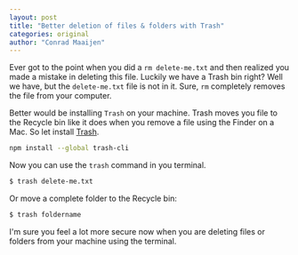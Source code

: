 ```yaml
---
layout: post
title: "Better deletion of files & folders with Trash"
categories: original
author: "Conrad Maaijen"
---
```


Ever got to the point when you did a `rm delete-me.txt` and then realized you made a mistake in deleting this file.
Luckily we have a Trash bin right? Well we have, but the `delete-me.txt` file is not in it. Sure, `rm` completely removes the file from your computer.

<!--more-->

Better would be installing `Trash` on your machine. Trash moves you file to the Recycle bin like it does when you remove a file using the Finder on a Mac. So let install [Trash](https://github.com/sindresorhus/trash).

```bash
npm install --global trash-cli
```

Now you can use the `trash` command in you terminal.

```bash
$ trash delete-me.txt
```

Or move a complete folder to the Recycle bin:

```bash
$ trash foldername
```

I'm sure you feel a lot more secure now when you are deleting files or folders from your machine using the terminal.
